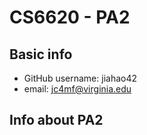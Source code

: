 # CS6620 - PA2

## Basic info 

* GitHub username: jiahao42
* email: jc4mf@virginia.edu

## Info about PA2


